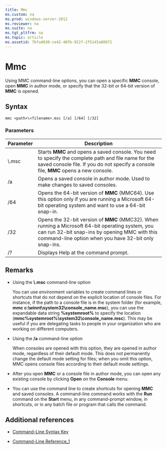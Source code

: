 ```yaml
---
title: Mmc
ms.custom: na
ms.prod: windows-server-2012
ms.reviewer: na
ms.suite: na
ms.tgt_pltfrm: na
ms.topic: article
ms.assetid: 7bfa4030-ce42-40fb-922f-2f5145a80872
---
```

# Mmc
Using MMC command\-line options, you can open a specific **MMC** console, open **MMC** in author mode, or specify that the 32\-bit or 64\-bit version of **MMC** is opened.

## Syntax

```
mmc <path>\<filename>.msc [/a] [/64] [/32]
```

### Parameters

|Parameter|Description|
|-------------|---------------|
|<path>\\<filename>.msc|Starts **MMC** and opens a saved console. You need to specify the complete path and file name for the saved console file. If you do not specify a console file, **MMC** opens a new console.|
|\/a|Opens a saved console in author mode.  Used to make changes to saved consoles.|
|\/64|Opens the 64\-bit version of **MMC** \(MMC64\). Use this option only if you are running a Microsoft 64\-bit operating system and want to use a 64\-bit snap\-in.|
|\/32|Opens the 32\-bit version of **MMC** \(MMC32\). When running a Microsoft 64\-bit operating system, you can run 32\-bit snap\-ins by opening MMC with this command\-line option when you have 32\-bit only snap\-ins.|
|\/?|Displays Help at the command prompt.|

## Remarks

-   Using the <path>**\\**<filename>**.msc** command\-line option

    You can use environment variables to create command lines or shortcuts that do not depend on the explicit location of console files. For instance, if the path to a console file is in the system folder \(for example, **mmc c:\\winnt\\system32\\console\_name.msc**\), you can use the expandable data string **%systemroot%** to specify the location \(**mmc%systemroot%\\system32\\console\_name.msc**\). This may be useful if you are delegating tasks to people in your organization who are working on different computers.

-   Using the **\/a** command\-line option

    When consoles are opened with this option, they are opened in author mode, regardless of their default mode. This does not permanently change the default mode setting for files; when you omit this option, MMC opens console files according to their default mode settings.

-   After you open **MMC** or a console file in author mode, you can open any existing console by clicking **Open** on the **Console** menu.

-   You can use the command line to create shortcuts for opening **MMC** and saved consoles. A command\-line command works with the **Run** command on the **Start** menu, in any command\-prompt window, in shortcuts, or in any batch file or program that calls the command.

## Additional references

-   [Command-Line Syntax Key](Command-Line-Syntax-Key.md)

-   [Command-Line Reference_1](Command-Line-Reference_1.md)


